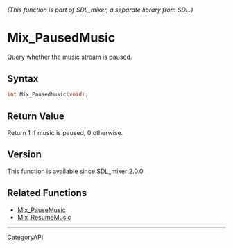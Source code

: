 ###### (This function is part of SDL_mixer, a separate library from SDL.)
# Mix_PausedMusic

Query whether the music stream is paused.

## Syntax

```c
int Mix_PausedMusic(void);

```

## Return Value

Return 1 if music is paused, 0 otherwise.

## Version

This function is available since SDL_mixer 2.0.0.

## Related Functions

* [Mix_PauseMusic](Mix_PauseMusic)
* [Mix_ResumeMusic](Mix_ResumeMusic)

----
[CategoryAPI](CategoryAPI)

